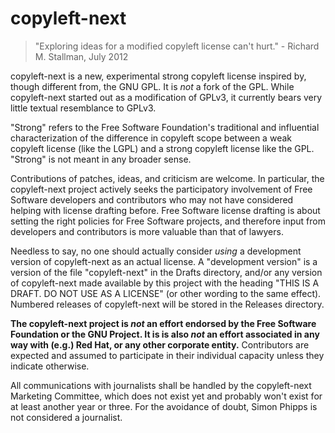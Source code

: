 # copyleft-next #

> "Exploring ideas for a modified copyleft license can't hurt."
    - Richard M. Stallman, July 2012

copyleft-next is a new, experimental strong copyleft license inspired
by, though different from, the GNU GPL. It is *not* a fork of the
GPL. While copyleft-next started out as a modification of GPLv3, it
currently bears very little textual resemblance to GPLv3.

"Strong" refers to the Free Software Foundation's traditional and
influential characterization of the difference in copyleft scope
between a weak copyleft license (like the LGPL) and a strong copyleft
license like the GPL. "Strong" is not meant in any broader sense.

Contributions of patches, ideas, and criticism are welcome.  In
particular, the copyleft-next project actively seeks the participatory
involvement of Free Software developers and contributors who may not have
considered helping with license drafting before.  Free Software license
drafting is about setting the right policies for Free Software projects,
and therefore input from developers and contributors is more valuable than
that of lawyers.

Needless to say, no one should actually consider *using* a development
version of copyleft-next as an actual license. A "development version" is
a version of the file "copyleft-next" in the Drafts directory, and/or any
version of copyleft-next made available by this project with the heading
"THIS IS A DRAFT. DO NOT USE AS A LICENSE" (or other wording to the same
effect). Numbered releases of copyleft-next will be stored in the Releases
directory.

**The copyleft-next project is *not* an effort endorsed by the Free
Software Foundation or the GNU Project. It is is also *not* an effort
associated in any way with (e.g.) Red Hat, or any other corporate
entity.** Contributors are expected and assumed to participate in
their individual capacity unless they indicate otherwise.

All communications with journalists shall be handled by the
copyleft-next Marketing Committee, which does not exist yet and
probably won't exist for at least another year or three. For the
avoidance of doubt, Simon Phipps is not considered a journalist.

